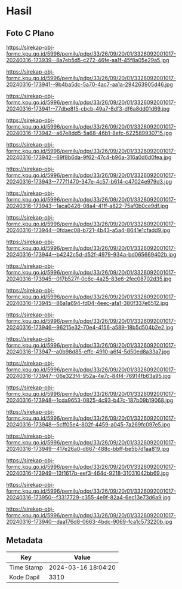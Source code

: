 # Hasil

## Foto C Plano

https://sirekap-obj-formc.kpu.go.id/5996/pemilu/pdpr/33/26/09/20/01/3326092001017-20240316-173939--8a7eb5d5-c272-46fe-aa1f-45f8a05e29a5.jpg

https://sirekap-obj-formc.kpu.go.id/5996/pemilu/pdpr/33/26/09/20/01/3326092001017-20240316-173941--9b4ba5dc-5a70-4ac7-aa1a-294263905d46.jpg

https://sirekap-obj-formc.kpu.go.id/5996/pemilu/pdpr/33/26/09/20/01/3326092001017-20240316-173941--77dbe8f5-cbcb-49a7-8df3-df6a8dd01d69.jpg

https://sirekap-obj-formc.kpu.go.id/5996/pemilu/pdpr/33/26/09/20/01/3326092001017-20240316-173942--a67e8dd5-5a68-46b1-8efc-622589930715.jpg

https://sirekap-obj-formc.kpu.go.id/5996/pemilu/pdpr/33/26/09/20/01/3326092001017-20240316-173942--69f8b6da-9f62-47c4-b96a-316a0d6d0fea.jpg

https://sirekap-obj-formc.kpu.go.id/5996/pemilu/pdpr/33/26/09/20/01/3326092001017-20240316-173943--777f1470-347e-4c57-b614-c47024e979d3.jpg

https://sirekap-obj-formc.kpu.go.id/5996/pemilu/pdpr/33/26/09/20/01/3326092001017-20240316-173943--1aca0426-08a4-41ff-a822-75af0b0ce9df.jpg

https://sirekap-obj-formc.kpu.go.id/5996/pemilu/pdpr/33/26/09/20/01/3326092001017-20240316-173944--0fdaec08-b721-4b43-a5a4-8641e1cfadd9.jpg

https://sirekap-obj-formc.kpu.go.id/5996/pemilu/pdpr/33/26/09/20/01/3326092001017-20240316-173944--b4242c5d-d52f-4979-934a-bd065669402b.jpg

https://sirekap-obj-formc.kpu.go.id/5996/pemilu/pdpr/33/26/09/20/01/3326092001017-20240316-173945--017b527f-0c6c-4a25-83e6-2fec08702d35.jpg

https://sirekap-obj-formc.kpu.go.id/5996/pemilu/pdpr/33/26/09/20/01/3326092001017-20240316-173945--86a1a694-fd04-4eec-afa1-380f337e6512.jpg

https://sirekap-obj-formc.kpu.go.id/5996/pemilu/pdpr/33/26/09/20/01/3326092001017-20240316-173946--96215e32-70e4-4156-a589-18b5d504b2e2.jpg

https://sirekap-obj-formc.kpu.go.id/5996/pemilu/pdpr/33/26/09/20/01/3326092001017-20240316-173947--a0b98d85-effc-4910-a6f4-5d50ed8a33a7.jpg

https://sirekap-obj-formc.kpu.go.id/5996/pemilu/pdpr/33/26/09/20/01/3326092001017-20240316-173947--06e323f4-952a-4e7c-84f4-76914fb63a95.jpg

https://sirekap-obj-formc.kpu.go.id/5996/pemilu/pdpr/33/26/09/20/01/3326092001017-20240316-173948--1cda9653-0825-4c93-b47c-187b09b19068.jpg

https://sirekap-obj-formc.kpu.go.id/5996/pemilu/pdpr/33/26/09/20/01/3326092001017-20240316-173948--5cff05e4-802f-4459-a045-7a269fc097e5.jpg

https://sirekap-obj-formc.kpu.go.id/5996/pemilu/pdpr/33/26/09/20/01/3326092001017-20240316-173949--417e26a0-d867-488c-bbff-be5b7d1aa819.jpg

https://sirekap-obj-formc.kpu.go.id/5996/pemilu/pdpr/33/26/09/20/01/3326092001017-20240316-173949--13f1617b-eef3-464d-9218-31031042bb69.jpg

https://sirekap-obj-formc.kpu.go.id/5996/pemilu/pdpr/33/26/09/20/01/3326092001017-20240316-173950--f3317729-c355-4e9f-82a4-6ec13e73d6a9.jpg

https://sirekap-obj-formc.kpu.go.id/5996/pemilu/pdpr/33/26/09/20/01/3326092001017-20240316-173940--daa176d8-0663-4bdc-9069-fca1c573220b.jpg


## Metadata

| Key        | Value               |
| ---------- | ------------------- |
| Time Stamp | 2024-03-16 18:04:20 |
| Kode Dapil | 3310                |




